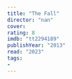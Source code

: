 ```yaml
---
title: "The Fall"
director: "nan"
cover: 
rating: 8
imdb: "tt2294189"
publishYear: "2013"
read: "2023"
tags:
- 
---
```

